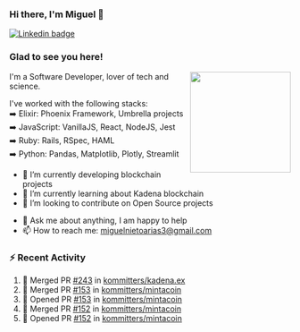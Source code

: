 ### Hi there, I'm Miguel 👋

<a href="https://linkedin.com/in/miguelnietoa/" target="_blank" rel="noopener noreferrer">
  <img src="https://img.shields.io/badge/-LinkedIn-0e76a8?style=flat-square&logo=Linkedin&logoColor=white" alt="Linkedin badge">
</a>
<!-- [![Website Badge](https://img.shields.io/badge/Website-3b5998?style=flat-square&logo=google-chrome&logoColor=white)](#notavailablenow#) 

<img src="https://i.imgur.com/tbrLrt5.gif" width=400 alt="Coding GIF" align="right"/>
-->


### Glad to see you here!
<a href="https://github.com/miguelnietoa"><img src="https://github-readme-stats-git-masterrstaa-rickstaa.vercel.app/api?username=miguelnietoa&show_icons=true&hide_border=true&count_private=true&include_all_commits=true&theme=tokyonight" height="180em" align="right"/></a>
I'm a Software Developer, lover of tech and science. 

I've worked with the following stacks:\
➡️ Elixir: Phoenix Framework, Umbrella projects\
➡️ JavaScript: VanillaJS, React, NodeJS, Jest\
➡️ Ruby: Rails, RSpec, HAML\
➡️ Python: Pandas, Matplotlib, Plotly, Streamlit

- 🔭 I’m currently developing blockchain projects
- 🌱 I’m currently learning about Kadena blockchain
- 👯 I’m looking to contribute on Open Source projects
<!-- 
- 😄 I just finished a Machine Learning course! 
- 🤔 I’m looking for help with ...
-->
- 💬 Ask me about anything, I am happy to help
- 📫 How to reach me: miguelnietoarias3@gmail.com


### ⚡ Recent Activity

<!--START_SECTION:activity-->
1. 🎉 Merged PR [#243](https://github.com/kommitters/kadena.ex/pull/243) in [kommitters/kadena.ex](https://github.com/kommitters/kadena.ex)
2. 🎉 Merged PR [#153](https://github.com/kommitters/mintacoin/pull/153) in [kommitters/mintacoin](https://github.com/kommitters/mintacoin)
3. 💪 Opened PR [#153](https://github.com/kommitters/mintacoin/pull/153) in [kommitters/mintacoin](https://github.com/kommitters/mintacoin)
4. 🎉 Merged PR [#152](https://github.com/kommitters/mintacoin/pull/152) in [kommitters/mintacoin](https://github.com/kommitters/mintacoin)
5. 💪 Opened PR [#152](https://github.com/kommitters/mintacoin/pull/152) in [kommitters/mintacoin](https://github.com/kommitters/mintacoin)
<!--END_SECTION:activity-->
